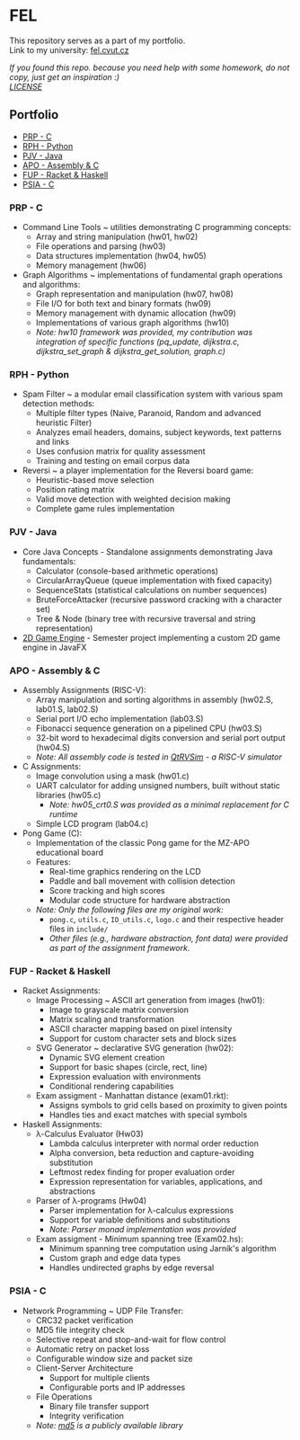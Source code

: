 <!-- omit from toc -->
# FEL

This repository serves as a part of my portfolio. \
Link to my university: [fel.cvut.cz](https://fel.cvut.cz)

_If you found this repo. because you need help with some homework, do not copy, just get an inspiration :) \
[LICENSE](LICENSE.md)_

<!-- omit from toc -->
## Portfolio
- [PRP - C](#prp---c)
- [RPH - Python](#rph---python)
- [PJV - Java](#pjv---java)
- [APO - Assembly \& C](#apo---assembly--c)
- [FUP - Racket \& Haskell](#fup---racket--haskell)
- [PSIA - C](#psia---c)

### PRP - C
- Command Line Tools ~ utilities demonstrating C programming concepts:
  - Array and string manipulation (hw01, hw02)
  - File operations and parsing (hw03)
  - Data structures implementation (hw04, hw05)
  - Memory management (hw06)
- Graph Algorithms ~ implementations of fundamental graph operations and algorithms:
  - Graph representation and manipulation (hw07, hw08)
  - File I/O for both text and binary formats (hw09)
  - Memory management with dynamic allocation (hw09)
  - Implementations of various graph algorithms (hw10)
  - _Note: hw10 framework was provided, my contribution was integration of specific functions (pq_update, dijkstra.c, dijkstra_set_graph & dijkstra_get_solution, graph.c)_

### RPH - Python
- Spam Filter ~ a modular email classification system with various spam detection methods:
  - Multiple filter types (Naive, Paranoid, Random and advanced heuristic Filter)
  - Analyzes email headers, domains, subject keywords, text patterns and links
  - Uses confusion matrix for quality assessment
  - Training and testing on email corpus data
- Reversi ~ a player implementation for the Reversi board game:
  - Heuristic-based move selection
  - Position rating matrix
  - Valid move detection with weighted decision making
  - Complete game rules implementation

### PJV - Java
- Core Java Concepts - Standalone assignments demonstrating Java fundamentals:
  - Calculator (console-based arithmetic operations)
  - CircularArrayQueue (queue implementation with fixed capacity)
  - SequenceStats (statistical calculations on number sequences)
  - BruteForceAttacker (recursive password cracking with a character set)
  - Tree & Node (binary tree with recursive traversal and string representation)
- [2D Game Engine](https://github.com/Petr-Chalupa/JTileEngine) - Semester project implementing a custom 2D game engine in JavaFX

### APO - Assembly & C
- Assembly Assignments (RISC-V):
  - Array manipulation and sorting algorithms in assembly (hw02.S, lab01.S, lab02.S)
  - Serial port I/O echo implementation (lab03.S)
  - Fibonacci sequence generation on a pipelined CPU (hw03.S)
  - 32-bit word to hexadecimal digits conversion and serial port output (hw04.S)
  - _Note: All assembly code is tested in [QtRVSim](https://github.com/cvut/qtrvsim) - a RISC-V simulator_
- C Assignments:
  - Image convolution using a mask (hw01.c)
  - UART calculator for adding unsigned numbers, built without static libraries (hw05.c)
    - _Note: hw05_crt0.S was provided as a minimal replacement for C runtime_
  - Simple LCD program (lab04.c)
- Pong Game (C):
  - Implementation of the classic Pong game for the MZ-APO educational board
  - Features:
    - Real-time graphics rendering on the LCD
    - Paddle and ball movement with collision detection
    - Score tracking and high scores
    - Modular code structure for hardware abstraction
  - _Note: Only the following files are my original work:_
    - `pong.c`, `utils.c`, `IO_utils.c`, `logo.c` and their respective header files in `include/`
    - _Other files (e.g., hardware abstraction, font data) were provided as part of the assignment framework._

### FUP - Racket & Haskell
- Racket Assignments:
  - Image Processing ~ ASCII art generation from images (hw01):
    - Image to grayscale matrix conversion
    - Matrix scaling and transformation
    - ASCII character mapping based on pixel intensity
    - Support for custom character sets and block sizes
  - SVG Generator ~ declarative SVG generation (hw02):
    - Dynamic SVG element creation
    - Support for basic shapes (circle, rect, line)
    - Expression evaluation with environments
    - Conditional rendering capabilities
  - Exam assigment - Manhattan distance (exam01.rkt):
    - Assigns symbols to grid cells based on proximity to given points
    - Handles ties and exact matches with special symbols
- Haskell Assignments:
  - λ-Calculus Evaluator (Hw03)
    - Lambda calculus interpreter with normal order reduction
    - Alpha conversion, beta reduction and capture-avoiding substitution
    - Leftmost redex finding for proper evaluation order
    - Expression representation for variables, applications, and abstractions
  - Parser of λ-programs (Hw04)
    - Parser implementation for λ-calculus expressions
    - Support for variable definitions and substitutions
    - _Note: Parser monad implementation was provided_
  - Exam assigment - Minimum spanning tree (Exam02.hs):
    - Minimum spanning tree computation using Jarník's algorithm
    - Custom graph and edge data types
    - Handles undirected graphs by edge reversal

### PSIA - C
- Network Programming ~ UDP File Transfer:
    - CRC32 packet verification
    - MD5 file integrity check
    - Selective repeat and stop-and-wait for flow control
    - Automatic retry on packet loss
    - Configurable window size and packet size
  - Client-Server Architecture
    - Support for multiple clients
    - Configurable ports and IP addresses
  - File Operations
    - Binary file transfer support
    - Integrity verification
  - _Note: [md5](https://github.com/Zunawe/md5-c) is a publicly available library_

